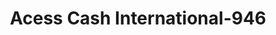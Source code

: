 ---
f_zip-code: 70785
f_state-code: LA
title: Acess Cash International-946
f_phone: 225-667-4347
f_city-only: Walker
f_address: 28005 Walker Road South Walker
f_location-unique-id: '946'
slug: acess-cash-international-946
updated-on: '2024-05-30T13:46:58.046Z'
created-on: '2024-05-30T13:36:59.803Z'
published-on: '2024-05-30T13:54:32.469Z'
f_city-state: cms/city/walker-la.md
f_company: cms/company/acess-cash-international.md
f_state: cms/state/louisiana.md
layout: '[payday-loan].html'
tags: payday-loan
---